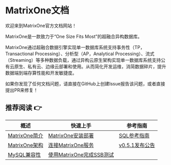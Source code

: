 # **MatrixOne文档**

欢迎来到MatrixOne官方文档网站！

MatrixOne是一款致力于“One Size Fits Most”的超融合异构数据库。

MatrixOne通过超融合数据引擎实现单一数据库系统支持事务性（TP，Transactional Processing）、分析型（AP，Analytical Processing）、流式（Streaming）等多种数据负载，通过异构云原生架构实现单一数据库系统支持公有云原生、私有云、边缘云部署和使用。从而简化开发运维，消简数据碎片，提升数据端到端存算性能和开发敏捷度。  

如果你发现了任何文档问题，请直接在GitHub上创建Issue报告该问题，或者直接提出PR来修复！

## **推荐阅读 👉**

|  概述   | 快速上手  |  参考指南  
|  ----  | ----  |  ----  
| [MatrixOne简介](MatrixOne/Overview/matrixone-introduction.md)  | [MatrixOne安装部署](MatrixOne/Get-Started/install-standalone-matrixone.md) | 	[SQL参考指南](MatrixOne/Reference/SQL-Reference/Data-Definition-Statements/create-database.md)
| [MatrixOne架构](MatrixOne/Overview/matrixone-architecture.md)  | [连接MatrixOne服务](MatrixOne/Get-Started/connect-to-matrixone-server.md) | [v0.5.1发布公告](MatrixOne/Release-Notes/v0.5.1.md)
| [MySQL兼容性](MatrixOne/Overview/mysql-compatibility.md)  | [使用MatrixOne完成SSB测试](MatrixOne/Get-Started/Tutorial/SSB-test-with-matrixone.md)
